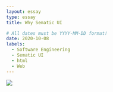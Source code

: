 ```yaml
---
layout: essay
type: essay
title: Why Sematic UI 

# All dates must be YYYY-MM-DD format!
date: 2020-10-08
labels:
  - Software Engineering
  - Sematic UI
  - html
  - Web
---
```


<img class="ui image" src="https://semantic-ui.com/images/devices.png">

